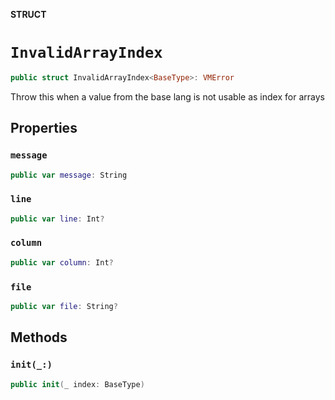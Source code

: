 **STRUCT**

# `InvalidArrayIndex`

```swift
public struct InvalidArrayIndex<BaseType>: VMError
```

Throw this when a value from the base lang is not usable as index for arrays

## Properties
### `message`

```swift
public var message: String
```

### `line`

```swift
public var line: Int?
```

### `column`

```swift
public var column: Int?
```

### `file`

```swift
public var file: String?
```

## Methods
### `init(_:)`

```swift
public init(_ index: BaseType)
```
